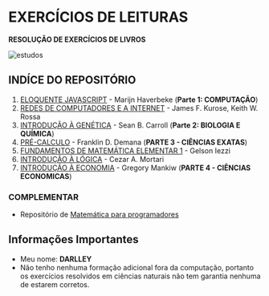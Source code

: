 # EXERCÍCIOS DE LEITURAS 

**RESOLUÇÃO DE EXERCÍCIOS DE LIVROS**

![estudos](https://www.santacarona.com/wp-content/uploads/2017/07/7dc1d8a7c436bff385b37ace82cb5137.jpg)

## INDÍCE DO REPOSITÓRIO

1. [ELOQUENTE JAVASCRIPT](https://github.com/Darlley/ExerciciosLivros/blob/master/tecnologia/eloquentejavascript/README.md) - Marijn Haverbeke (**Parte 1: COMPUTAÇÃO**)
1. [REDES DE COMPUTADORES E A INTERNET](https://github.com/Darlley/ExerciciosLivros/blob/master/tecnologia/redes1/README.md) - James F. Kurose, Keith W. Rossa 
1. [INTRODUÇÃO À GENÉTICA](https://github.com/Darlley/ExerciciosLivros/blob/master/bioqu%C3%ADmica/introducaogenetica1/README.md) - Sean B. Carroll (**Parte 2: BIOLOGIA E QUÍMICA**)
1. [PRÉ-CALCULO](https://github.com/Darlley/ExerciciosLivros/blob/master/exatas/precalculo1/README.md) - Franklin D. Demana (**PARTE 3 - CIÊNCIAS EXATAS**)
1. [FUNDAMENTOS DE MATEMÁTICA ELEMENTAR 1](https://github.com/Darlley/ExerciciosLivros/blob/master/exatas/mathelementar1/README.md) - Gelson Iezzi
1. [INTRODUÇÃO À LÓGICA](https://github.com/Darlley/ExerciciosLivros/tree/master/exatas/introl%C3%B3gica1) - Cezar A. Mortari
1. [INTRODUÇÃO À ECONOMIA](https://github.com/Darlley/ExerciciosLivros/blob/master/economicas/introducaoeconomia1/README.md) - Gregory Mankiw (**PARTE 4 - CIÊNCIAS ECONOMICAS**)

### COMPLEMENTAR
- Repositório de [Matemática para programadores](https://github.com/Darlley/matematica-para-programadores)


## Informações Importantes 

- Meu nome: **DARLLEY**
- Não tenho nenhuma formação adicional fora da computação, portanto os exercícios resolvidos em ciências naturais não tem garantia nenhuma de estarem corretos.
